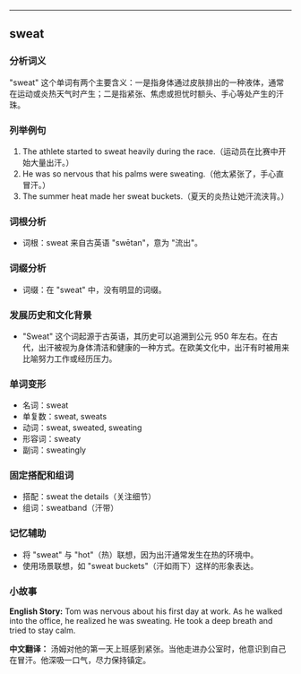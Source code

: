 
---------------
## sweat
### 分析词义
"sweat" 这个单词有两个主要含义：一是指身体通过皮肤排出的一种液体，通常在运动或炎热天气时产生；二是指紧张、焦虑或担忧时额头、手心等处产生的汗珠。

### 列举例句
1. The athlete started to sweat heavily during the race.（运动员在比赛中开始大量出汗。）
2. He was so nervous that his palms were sweating.（他太紧张了，手心直冒汗。）
3. The summer heat made her sweat buckets.（夏天的炎热让她汗流浃背。）

### 词根分析
- 词根：sweat 来自古英语 "swētan"，意为 "流出"。

### 词缀分析
- 词缀：在 "sweat" 中，没有明显的词缀。

### 发展历史和文化背景
- "Sweat" 这个词起源于古英语，其历史可以追溯到公元 950 年左右。在古代，出汗被视为身体清洁和健康的一种方式。在欧美文化中，出汗有时被用来比喻努力工作或经历压力。

### 单词变形
- 名词：sweat
- 单复数：sweat, sweats
- 动词：sweat, sweated, sweating
- 形容词：sweaty
- 副词：sweatingly

### 固定搭配和组词
- 搭配：sweat the details（关注细节）
- 组词：sweatband（汗带）

### 记忆辅助
- 将 "sweat" 与 "hot"（热）联想，因为出汗通常发生在热的环境中。
- 使用场景联想，如 "sweat buckets"（汗如雨下）这样的形象表达。

### 小故事
**English Story:**
Tom was nervous about his first day at work. As he walked into the office, he realized he was sweating. He took a deep breath and tried to stay calm.

**中文翻译：**
汤姆对他的第一天上班感到紧张。当他走进办公室时，他意识到自己在冒汗。他深吸一口气，尽力保持镇定。

